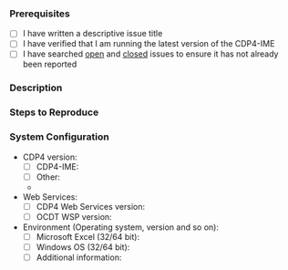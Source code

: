 ### Prerequisites

- [ ] I have written a descriptive issue title
- [ ] I have verified that I am running the latest version of the CDP4-IME
- [ ] I have searched [open](https://github.com/RHEAGROUP/CDP4-IME-Community-Edition/issues) and [closed](https://github.com/RHEAGROUP/CDP4-IME-Community-Edition/issues?q=is%3Aissue+is%3Aclosed) issues to ensure it has not already been reported

### Description
<!-- A description of the bug or feature -->

### Steps to Reproduce
<!-- List of steps, sample code, failing test or link to a project that reproduces the behavior -->

### System Configuration
<!-- Tell us about the environment where you are experiencing the bug -->

- CDP4 version:
  - [ ] CDP4-IME: 
  - [ ] Other: 
  -
- Web Services:
  - [ ] CDP4 Web Services version: 
  - [ ] OCDT WSP version: 
- Environment (Operating system, version and so on):
  - [ ] Microsoft Excel (32/64 bit): 
  - [ ] Windows OS (32/64 bit): 
  - [ ] Additional information: 

<!-- Thanks for reporting the issue to CDP4-IME! -->